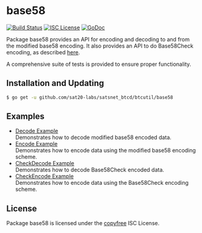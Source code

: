 base58
==========

[![Build Status](http://img.shields.io/travis/btcsuite/btcutil.svg)](https://travis-ci.org/btcsuite/btcutil)
[![ISC License](http://img.shields.io/badge/license-ISC-blue.svg)](http://copyfree.org)
[![GoDoc](https://img.shields.io/badge/godoc-reference-blue.svg)](http://godoc.org/github.com/sat20-labs/satsnet_btcd/btcutil/base58)

Package base58 provides an API for encoding and decoding to and from the
modified base58 encoding.  It also provides an API to do Base58Check encoding,
as described [here](https://en.bitcoin.it/wiki/Base58Check_encoding).

A comprehensive suite of tests is provided to ensure proper functionality.

## Installation and Updating

```bash
$ go get -u github.com/sat20-labs/satsnet_btcd/btcutil/base58
```

## Examples

* [Decode Example](http://godoc.org/github.com/sat20-labs/satsnet_btcd/btcutil/base58#example-Decode)  
  Demonstrates how to decode modified base58 encoded data.
* [Encode Example](http://godoc.org/github.com/sat20-labs/satsnet_btcd/btcutil/base58#example-Encode)  
  Demonstrates how to encode data using the modified base58 encoding scheme.
* [CheckDecode Example](http://godoc.org/github.com/sat20-labs/satsnet_btcd/btcutil/base58#example-CheckDecode)  
  Demonstrates how to decode Base58Check encoded data.
* [CheckEncode Example](http://godoc.org/github.com/sat20-labs/satsnet_btcd/btcutil/base58#example-CheckEncode)  
  Demonstrates how to encode data using the Base58Check encoding scheme.

## License

Package base58 is licensed under the [copyfree](http://copyfree.org) ISC
License.
